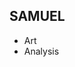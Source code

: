 ## **SAMUEL** 

- Art
- Analysis

<a href="/CRYBOX_V3.pdf" class="image fit"><img src="images/CRYBOX_V3.jpg" alt="" type="application/pdf"></a>
